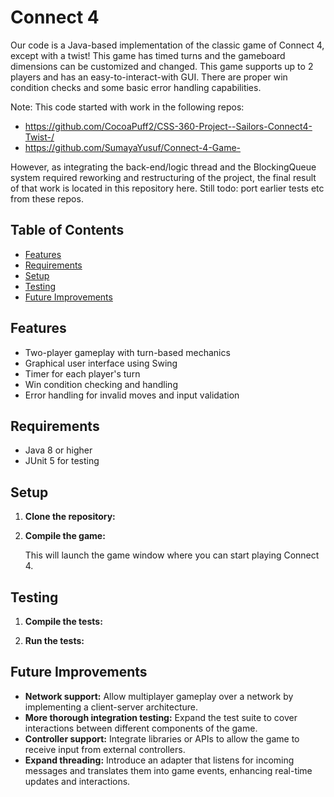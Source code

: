 # Connect 4

Our code is a Java-based implementation of the classic game of Connect 4, except with a twist! This game has timed turns and the gameboard dimensions can be customized and changed. This game supports up to 2 players and has an easy-to-interact-with GUI. There are proper win condition checks and some basic error handling capabilities.

Note: This code started with work in the following repos:
* https://github.com/CocoaPuff2/CSS-360-Project--Sailors-Connect4-Twist-/
* https://github.com/SumayaYusuf/Connect-4-Game-

However, as integrating the back-end/logic thread and the BlockingQueue<GameEvent> system required reworking and restructuring of the project, the final result of that work is located in this repository here. Still todo: port earlier tests etc from these repos.

## Table of Contents
- [Features](#features)
- [Requirements](#requirements)
- [Setup](#setup)
- [Testing](#testing)
- [Future Improvements](#future-improvements)

## Features
- Two-player gameplay with turn-based mechanics
- Graphical user interface using Swing
- Timer for each player's turn
- Win condition checking and handling
- Error handling for invalid moves and input validation

## Requirements
- Java 8 or higher
- JUnit 5 for testing

## Setup

1. **Clone the repository:**


2. **Compile the game:**

    This will launch the game window where you can start playing Connect 4.

## Testing

1. **Compile the tests:**


2. **Run the tests:**


## Future Improvements

- **Network support:** Allow multiplayer gameplay over a network by implementing a client-server architecture.
- **More thorough integration testing:** Expand the test suite to cover interactions between different components of the game.
- **Controller support:** Integrate libraries or APIs to allow the game to receive input from external controllers.
- **Expand threading:** Introduce an adapter that listens for incoming messages and translates them into game events, enhancing real-time updates and interactions.
